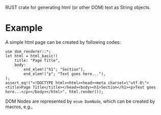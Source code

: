 RUST crate for generating html (or other DOM) text as String objects.

# Example

A simple html page can be created by following codes:

```
use dom_renderer::*;
let html = html_basic!(
    title: "Page Title",
    body:
        end_elem!("h1"; "Section"),
        end_elem!("p"; "Text goes here..."),
);
assert_eq!("<!DOCTYPE html><html><head><meta charset=\"utf-8\"><title>Page Title</title></head><body><h1>Section</h1><p>Text goes here...</p></body></html>", html.render());
```

DOM Nodes are represented by `enum DomNode`, which can be created by macros, e.g.,

